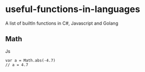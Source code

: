 # useful-functions-in-languages
A list of builtIn functions in C#, Javascript and Golang

##
Math
---

Js
```
var a = Math.abs(-4.7)
// a = 4.7
```

